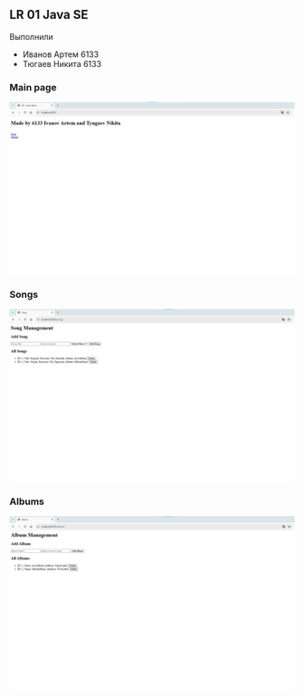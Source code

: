 ## LR 01 Java SE 

Выполнили
 - Иванов Артем 6133
 - Тюгаев Никита 6133

### Main page
![image](webpages_screenshots/webpage1.jpg)

### Songs
![image](webpages_screenshots/webpage2.jpg)

### Albums
![image](webpages_screenshots/webpage3.jpg)
